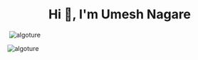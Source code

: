 <h1 align="center">Hi 👋, I'm Umesh Nagare</h1>


<p>&nbsp;<img align="center" src="https://github-readme-stats.vercel.app/api?username=algoture&show_icons=true&locale=en" alt="algoture" /></p>

<p><img align="center" src="https://github-readme-streak-stats.herokuapp.com/?user=algoture&" alt="algoture" /></p>

 
 
